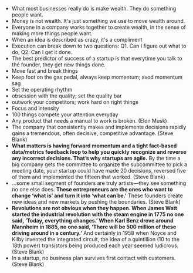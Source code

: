 - What most businesses really do is make wealth. They do something people want.
- Money is not wealth. It's just something we use to move wealth around. 
- Everyone in a company works together to create wealth, in the sense of making more things people want.
- When an idea is described as crazy, it's a compliment 
- Execution can break down to two questions: Q1. Can I figure out what to do, Q2. Can I get it done. 
- The best predictor of success of a startup is that everytime you talk to the founder, they get new things done.
- Move fast and break things
- Keep foot on the gas pedal, always keep momentum; avod momentum sag
- Set the operating rhythm
- obsession with the quality; set the quality bar
- outwork your competitors; work hard on right things
- Focus and intensity
- 100 things compete your attention everyday
- Any product that needs a manual to work is broken. (Elon Musk)
- The company that consistently makes and implements decisions rapidly gains a tremendous, often decisive, competitive advantage. (Steve Blank)
- **What matters is having forward momentum and a tight fact-based data/metrics feedback loop to help you quickly recognize and reverse any incorrect decisions. That’s why startups are agile.** By the time a big company gets the committee to organize the subcommittee to pick a meeting date, your startup could have made 20 decisions, reversed five of them and implemented the fifteen that worked. (Steve Blank)
- …some small segment of founders are truly artists—they see something no one else does. **These entrepreneurs are the ones who want to change ‘what is’ and turn it into ‘what can be.’** These founders create new ideas and new markets by pushing the boundaries. (Steve Blank)
- **Revolutions are not obvious when they happen. When James Watt started the industrial revolution with the steam engine in 1775 no one said, ‘Today, everything changes.’ When Karl Benz drove around Mannheim in 1885, no one said, ‘There will be 500 million of these driving around in a century.’** And certainly in 1958 when Noyce and Kilby invented the integrated circuit, the idea of a quintillion (10 to the 18th power) transistors being produced each year seemed ludicrous. (Steve Blank)
- In a startup, no business plan survives first contact with customers. (Steve Blank)
